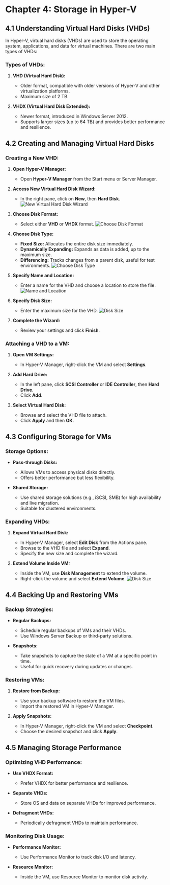 # Chapter 4: Storage in Hyper-V

## 4.1 Understanding Virtual Hard Disks (VHDs)

In Hyper-V, virtual hard disks (VHDs) are used to store the operating system, applications, and data for virtual machines. There are two main types of VHDs:

### Types of VHDs:

1. **VHD (Virtual Hard Disk):**
   - Older format, compatible with older versions of Hyper-V and other virtualization platforms.
   - Maximum size of 2 TB.

2. **VHDX (Virtual Hard Disk Extended):**
   - Newer format, introduced in Windows Server 2012.
   - Supports larger sizes (up to 64 TB) and provides better performance and resilience.

## 4.2 Creating and Managing Virtual Hard Disks

### Creating a New VHD:

1. **Open Hyper-V Manager:**
   - Open **Hyper-V Manager** from the Start menu or Server Manager.

2. **Access New Virtual Hard Disk Wizard:**
   - In the right pane, click on **New**, then **Hard Disk**.
     ![New Virtual Hard Disk Wizard](https://mylemans.online/assets/img/Hyper-V-Guide/Chapter-04/Chapter-04-2-2.png)

3. **Choose Disk Format:**
   - Select either **VHD** or **VHDX** format.
     ![Choose Disk Format](https://mylemans.online/assets/img/Hyper-V-Guide/Chapter-04/Chapter-04-2-3.png)

4. **Choose Disk Type:**
   - **Fixed Size:** Allocates the entire disk size immediately.
   - **Dynamically Expanding:** Expands as data is added, up to the maximum size.
   - **Differencing:** Tracks changes from a parent disk, useful for test environments.
     ![Choose Disk Type](https://mylemans.online/assets/img/Hyper-V-Guide/Chapter-04/Chapter-04-2-4.png)

5. **Specify Name and Location:**
   - Enter a name for the VHD and choose a location to store the file.
     ![Name and Location](https://mylemans.online/assets/img/Hyper-V-Guide/Chapter-04/Chapter-04-2-5.png)

6. **Specify Disk Size:**
   - Enter the maximum size for the VHD.
     ![Disk Size](https://mylemans.online/assets/img/Hyper-V-Guide/Chapter-04/Chapter-04-2-6.png)

7. **Complete the Wizard:**
   - Review your settings and click **Finish**.

### Attaching a VHD to a VM:

1. **Open VM Settings:**
   - In Hyper-V Manager, right-click the VM and select **Settings**.

2. **Add Hard Drive:**
   - In the left pane, click **SCSI Controller** or **IDE Controller**, then **Hard Drive**.
   - Click **Add**.

3. **Select Virtual Hard Disk:**
   - Browse and select the VHD file to attach.
   - Click **Apply** and then **OK**.

## 4.3 Configuring Storage for VMs

### Storage Options:

- **Pass-through Disks:**
  - Allows VMs to access physical disks directly.
  - Offers better performance but less flexibility.

- **Shared Storage:**
  - Use shared storage solutions (e.g., iSCSI, SMB) for high availability and live migration.
  - Suitable for clustered environments.

### Expanding VHDs:

1. **Expand Virtual Hard Disk:**
   - In Hyper-V Manager, select **Edit Disk** from the Actions pane.
   - Browse to the VHD file and select **Expand**.
   - Specify the new size and complete the wizard.

2. **Extend Volume Inside VM:**
   - Inside the VM, use **Disk Management** to extend the volume.
   - Right-click the volume and select **Extend Volume**.
     ![Disk Size](https://mylemans.online/assets/img/Hyper-V-Guide/Chapter-04/Chapter-04-3-2.png)

## 4.4 Backing Up and Restoring VMs

### Backup Strategies:

- **Regular Backups:**
  - Schedule regular backups of VMs and their VHDs.
  - Use Windows Server Backup or third-party solutions.

- **Snapshots:**
  - Take snapshots to capture the state of a VM at a specific point in time.
  - Useful for quick recovery during updates or changes.

### Restoring VMs:

1. **Restore from Backup:**
   - Use your backup software to restore the VM files.
   - Import the restored VM in Hyper-V Manager.

2. **Apply Snapshots:**
   - In Hyper-V Manager, right-click the VM and select **Checkpoint**.
   - Choose the desired snapshot and click **Apply**.

## 4.5 Managing Storage Performance

### Optimizing VHD Performance:

- **Use VHDX Format:**
  - Prefer VHDX for better performance and resilience.
  
- **Separate VHDs:**
  - Store OS and data on separate VHDs for improved performance.

- **Defragment VHDs:**
  - Periodically defragment VHDs to maintain performance.

### Monitoring Disk Usage:

- **Performance Monitor:**
  - Use Performance Monitor to track disk I/O and latency.

- **Resource Monitor:**
  - Inside the VM, use Resource Monitor to monitor disk activity.
